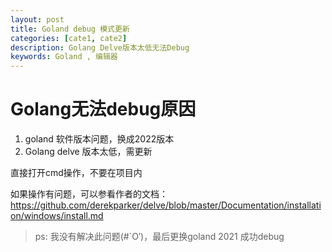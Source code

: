 ```yaml
---
layout: post
title: Goland debug 模式更新
categories: [cate1, cate2]
description: Golang Delve版本太低无法Debug
keywords: Goland , 编辑器
---
```


# Golang无法debug原因

1. goland 软件版本问题，换成2022版本
2. Golang delve 版本太低，需更新



   
直接打开cmd操作，不要在项目内

如果操作有问题，可以参看作者的文档：https://github.com/derekparker/delve/blob/master/Documentation/installation/windows/install.md

> ps: 我没有解决此问题(#`O′)，最后更换goland 2021 成功debug